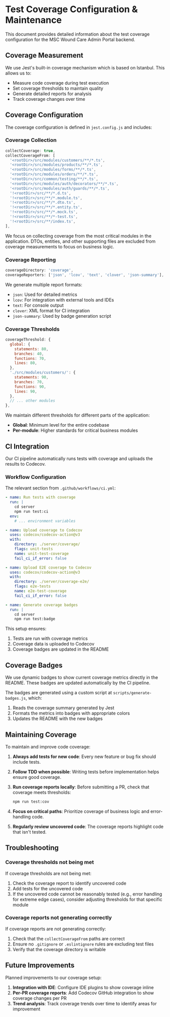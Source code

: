 # Test Coverage Configuration & Maintenance

This document provides detailed information about the test coverage configuration for the MSC Wound Care Admin Portal backend.

## Coverage Measurement

We use Jest's built-in coverage mechanism which is based on Istanbul. This allows us to:

- Measure code coverage during test execution
- Set coverage thresholds to maintain quality
- Generate detailed reports for analysis
- Track coverage changes over time

## Coverage Configuration

The coverage configuration is defined in `jest.config.js` and includes:

### Coverage Collection

```javascript
collectCoverage: true,
collectCoverageFrom: [
  '<rootDir>/src/modules/customers/**/*.ts',
  '<rootDir>/src/modules/products/**/*.ts',
  '<rootDir>/src/modules/forms/**/*.ts',
  '<rootDir>/src/modules/orders/**/*.ts',
  '<rootDir>/src/common/testing/**/*.ts',
  '<rootDir>/src/modules/auth/decorators/**/*.ts',
  '<rootDir>/src/modules/auth/guards/**/*.ts',
  '!<rootDir>/src/**/*.d.ts',
  '!<rootDir>/src/**/*.module.ts',
  '!<rootDir>/src/**/*.dto.ts',
  '!<rootDir>/src/**/*.entity.ts',
  '!<rootDir>/src/**/*.mock.ts',
  '!<rootDir>/src/**/*-test.ts',
  '!<rootDir>/src/**/index.ts',
],
```

We focus on collecting coverage from the most critical modules in the application. DTOs, entities, and other supporting files are excluded from coverage measurements to focus on business logic.

### Coverage Reporting

```javascript
coverageDirectory: 'coverage',
coverageReporters: ['json', 'lcov', 'text', 'clover', 'json-summary'],
```

We generate multiple report formats:
- `json`: Used for detailed metrics
- `lcov`: For integration with external tools and IDEs
- `text`: For console output
- `clover`: XML format for CI integration
- `json-summary`: Used by badge generation script

### Coverage Thresholds

```javascript
coverageThreshold: {
  global: {
    statements: 80,
    branches: 40,
    functions: 70,
    lines: 80,
  },
  './src/modules/customers/': {
    statements: 90,
    branches: 70,
    functions: 90,
    lines: 90,
  },
  // ... other modules
},
```

We maintain different thresholds for different parts of the application:
- **Global**: Minimum level for the entire codebase
- **Per-module**: Higher standards for critical business modules

## CI Integration

Our CI pipeline automatically runs tests with coverage and uploads the results to Codecov.

### Workflow Configuration

The relevant section from `.github/workflows/ci.yml`:

```yaml
- name: Run tests with coverage
  run: |
    cd server
    npm run test:ci
  env:
    # ... environment variables

- name: Upload coverage to Codecov
  uses: codecov/codecov-action@v3
  with:
    directory: ./server/coverage/
    flags: unit-tests
    name: unit-test-coverage
    fail_ci_if_error: false

- name: Upload E2E coverage to Codecov
  uses: codecov/codecov-action@v3
  with:
    directory: ./server/coverage-e2e/
    flags: e2e-tests
    name: e2e-test-coverage
    fail_ci_if_error: false

- name: Generate coverage badges
  run: |
    cd server
    npm run test:badge
```

This setup ensures:
1. Tests are run with coverage metrics
2. Coverage data is uploaded to Codecov
3. Coverage badges are updated in the README

## Coverage Badges

We use dynamic badges to show current coverage metrics directly in the README. These badges are updated automatically by the CI pipeline.

The badges are generated using a custom script at `scripts/generate-badges.js`, which:
1. Reads the coverage summary generated by Jest
2. Formats the metrics into badges with appropriate colors
3. Updates the README with the new badges

## Maintaining Coverage

To maintain and improve code coverage:

1. **Always add tests for new code**: Every new feature or bug fix should include tests.

2. **Follow TDD when possible**: Writing tests before implementation helps ensure good coverage.

3. **Run coverage reports locally**: Before submitting a PR, check that coverage meets thresholds:
   ```bash
   npm run test:cov
   ```

4. **Focus on critical paths**: Prioritize coverage of business logic and error-handling code.

5. **Regularly review uncovered code**: The coverage reports highlight code that isn't tested.

## Troubleshooting

### Coverage thresholds not being met

If coverage thresholds are not being met:

1. Check the coverage report to identify uncovered code
2. Add tests for the uncovered code
3. If the uncovered code cannot be reasonably tested (e.g., error handling for extreme edge cases), consider adjusting thresholds for that specific module

### Coverage reports not generating correctly

If coverage reports are not generating correctly:

1. Check that the `collectCoverageFrom` paths are correct
2. Ensure no `.gitignore` or `.eslintignore` rules are excluding test files
3. Verify that the coverage directory is writable

## Future Improvements

Planned improvements to our coverage setup:

1. **Integration with IDE**: Configure IDE plugins to show coverage inline
2. **Per-PR coverage reports**: Add Codecov GitHub integration to show coverage changes per PR
3. **Trend analysis**: Track coverage trends over time to identify areas for improvement 